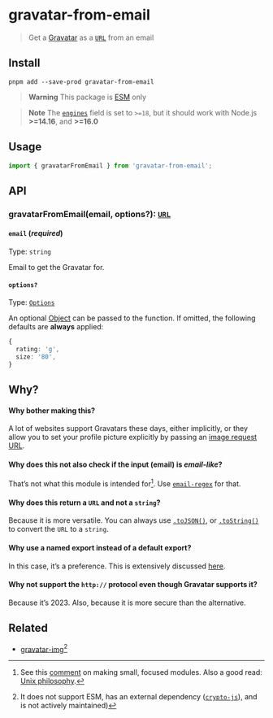# gravatar-from-email

> Get a [Gravatar](https://gravatar.com/) as a
> [`URL`](https://developer.mozilla.org/en-US/docs/Web/API/URL) from an email

## Install

```shell
pnpm add --save-prod gravatar-from-email
```

> **Warning** This package is
> [ESM](https://gist.github.com/sindresorhus/a39789f98801d908bbc7ff3ecc99d99c)
> only

> **Note** The [`engines`](./package.json#L57) field is set to `>=18`, but it
> should work with Node.js **>=14.16**, and **>=16.0**

## Usage

```typescript
import { gravatarFromEmail } from 'gravatar-from-email';
```

## API

### gravatarFromEmail(email, options?): [`URL`](https://developer.mozilla.org/en-US/docs/Web/API/URL)

#### `email` (_required_)

Type: `string`

Email to get the Gravatar for.

#### `options?`

Type: [`Options`](./src/index.ts#L3)

An optional
[Object](https://developer.mozilla.org/en-US/docs/Web/JavaScript/Reference/Global_Objects/Object)
can be passed to the function. If omitted, the following defaults are **always**
applied:

```typescript
{
  rating: 'g',
  size: '80',
}
```

## Why?

#### Why bother making this?

A lot of websites support Gravatars these days, either implicitly, or they allow
you to set your profile picture explicitly by passing an
[image request URL](https://en.gravatar.com/site/implement/images/#base-request).

#### Why does this not also check if the input (email) is _email-like_?

That’s not what this module is intended for[^1]. Use
[`email-regex`](https://www.npmjs.com/package/email-regex) for that.

#### Why does this return a `URL` and not a `string`?

Because it is more versatile. You can always use
[`.toJSON()`](https://developer.mozilla.org/en-US/docs/Web/API/URL/toJSON), or
[`.toString()`](https://developer.mozilla.org/en-US/docs/Web/API/URL/toString)
to convert the `URL` to a `string`.

#### Why use a named export instead of a default export?

In this case, it’s a preference. This is extensively discussed
[here](https://github.com/airbnb/javascript/issues/1365).

#### Why not support the `http://` protocol even though Gravatar supports it?

Because it’s 2023. Also, because it is more secure than the alternative.

## Related

- [gravatar-img](https://github.com/CICCIOSGAMINO/gravatar-img)[^2]

[^1]:
    See this
    [comment](https://github.com/sindresorhus/ama/issues/10#issuecomment-117766328)
    on making small, focused modules. Also a good read:
    [Unix philosophy](https://en.wikipedia.org/wiki/Unix_philosophy).

[^2]:
    It does not support ESM, has an external dependency
    ([`crypto-js`](https://www.npmjs.com/package/crypto-js)), and is not
    actively maintained)
